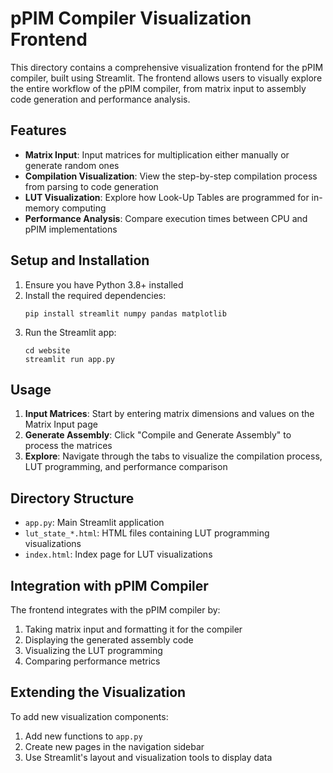 # pPIM Compiler Visualization Frontend

This directory contains a comprehensive visualization frontend for the pPIM compiler, built using Streamlit. The frontend allows users to visually explore the entire workflow of the pPIM compiler, from matrix input to assembly code generation and performance analysis.

## Features

- **Matrix Input**: Input matrices for multiplication either manually or generate random ones
- **Compilation Visualization**: View the step-by-step compilation process from parsing to code generation
- **LUT Visualization**: Explore how Look-Up Tables are programmed for in-memory computing
- **Performance Analysis**: Compare execution times between CPU and pPIM implementations

## Setup and Installation

1. Ensure you have Python 3.8+ installed
2. Install the required dependencies:
   ```
   pip install streamlit numpy pandas matplotlib
   ```
3. Run the Streamlit app:
   ```
   cd website
   streamlit run app.py
   ```

## Usage

1. **Input Matrices**: Start by entering matrix dimensions and values on the Matrix Input page
2. **Generate Assembly**: Click "Compile and Generate Assembly" to process the matrices
3. **Explore**: Navigate through the tabs to visualize the compilation process, LUT programming, and performance comparison

## Directory Structure

- `app.py`: Main Streamlit application
- `lut_state_*.html`: HTML files containing LUT programming visualizations
- `index.html`: Index page for LUT visualizations

## Integration with pPIM Compiler

The frontend integrates with the pPIM compiler by:
1. Taking matrix input and formatting it for the compiler
2. Displaying the generated assembly code
3. Visualizing the LUT programming
4. Comparing performance metrics

## Extending the Visualization

To add new visualization components:
1. Add new functions to `app.py`
2. Create new pages in the navigation sidebar
3. Use Streamlit's layout and visualization tools to display data 